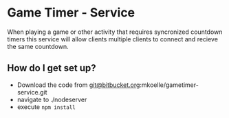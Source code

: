 # Game Timer - Service

When playing a game or other activity that requires syncronized countdown timers this service will allow clients multiple clients to connect and recieve the same countdown.

## How do I get set up?

* Download the code from git@bitbucket.org:mkoelle/gametimer-service.git
* navigate to ./nodeserver
 * execute `npm install `